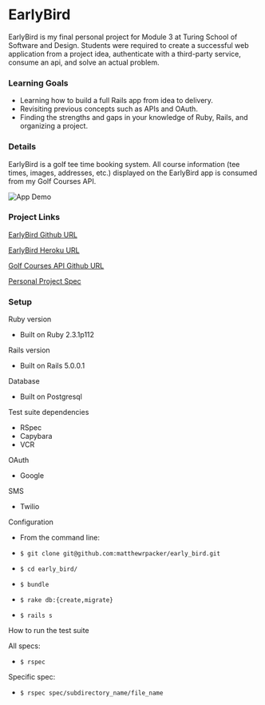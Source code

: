 # EarlyBird
EarlyBird is my final personal project for Module 3 at Turing School of Software and Design.  Students were required to create a successful web application from a project idea, authenticate with a third-party service, consume an api, and solve an actual problem.

### Learning Goals
- Learning how to build a full Rails app from idea to delivery.
- Revisiting previous concepts such as APIs and OAuth.
- Finding the strengths and gaps in your knowledge of Ruby, Rails, and organizing a project.

### Details
EarlyBird is a golf tee time booking system. All course information (tee times, images, addresses, etc.) displayed on the EarlyBird app is consumed from my Golf Courses API.

![App Demo](http://recordit.co/UJpdXt4mVa.gif)

### Project Links
[EarlyBird Github URL](https://github.com/matthewrpacker/early_bird)

[EarlyBird Heroku URL](https://early-bird-golf.herokuapp.com/)

[Golf Courses API Github URL](https://github.com/matthewrpacker/golf_courses_api)

[Personal Project Spec](https://github.com/turingschool/lesson_plans/blob/master/ruby_03-professional_rails_applications/self_directed_project.md)

### Setup

Ruby version
- Built on Ruby 2.3.1p112

Rails version
- Built on Rails 5.0.0.1

Database
- Built on Postgresql

Test suite dependencies
- RSpec
- Capybara
- VCR

OAuth
- Google

SMS
- Twilio

Configuration

- From the command line:

- `$ git clone git@github.com:matthewrpacker/early_bird.git`

- `$ cd early_bird/`

- `$ bundle`

- `$ rake db:{create,migrate}`

- `$ rails s`


How to run the test suite

All specs:
- `$ rspec`

Specific spec:
- `$ rspec spec/subdirectory_name/file_name`
